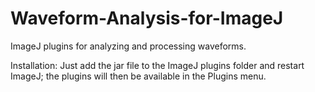 Waveform-Analysis-for-ImageJ
============================

ImageJ plugins for analyzing and processing waveforms.

Installation: Just add the jar file to the ImageJ plugins folder and restart ImageJ; the plugins will then be available in the Plugins menu.
